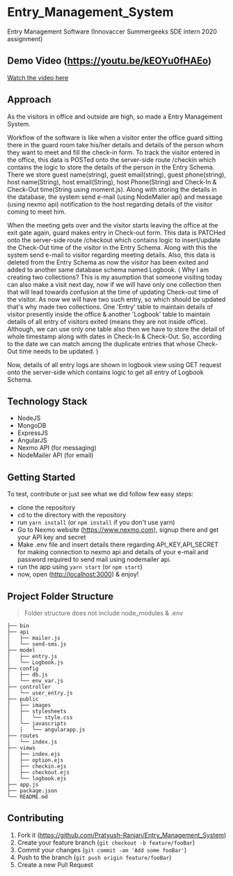 # Entry_Management_System
Entry Management Software (Innovaccer Summergeeks SDE intern 2020 assignment)

## Demo Video (https://youtu.be/kEOYu0fHAEo)
[Watch the video here](https://youtu.be/kEOYu0fHAEo)

## Approach

As the visitors in office and outside are high, so made a Entry Management System.

Workflow of the software is like when a visitor enter the office guard sitting there in the guard room take his/her details and details of the person whom they want to meet and fill the check-in form. To track the visitor entered in the office, this data is POSTed onto the server-side route /checkin which contains the logic to store the details of the person in the Entry Schema. There we store guest name(string), guest email(string), guest phone(string), host name(String), host email(String), host Phone(String) and Check-In & Check-Out time(String using moment.js). Along with storing the details in the database, the system send e-mail (using NodeMailer api) and message (using nexmo api) notification to the host regarding details of the visitor coming to meet him.

When the meeting gets over and the visitor starts leaving the office at the exit gate again, guard makes entry in Check-out form. This data is PATCHed onto the server-side route /checkout which contains logic to insert/update the Check-Out time of the visitor in the Entry Schema. Along with this the system send e-mail to visitor regarding meeting details. Also, this data is deleted from the Entry Schema as now the visitor has been exited and added to another same database schema named Logbook. ( Why I am creating two collections? This is my asumption that someone visiting today can also make a visit next day, now if we will have only one collection then that will lead towards confusion at the time of updating Check-out time of the visitor. As now we will have two such entry, so which should be updated that's why made two collections. One 'Entry' table to maintain details of visitor presently inside the office & another 'Logbook' table to maintain details of all entry of visitors exited (means they are not inside office). Although, we can use only one table also then we have to store the detail of whole timestamp along with dates in Check-In & Check-Out. So, according to the date we can match among the duplicate entries that whose Check-Out time needs to be updated. ) 

Now, details of all entry logs are shown in logbook view using GET request onto the server-side which contains logic to get all entry of Logbook Schema.


## Technology Stack

- NodeJS
- MongoDB
- ExpressJS
- AngularJS
- Nexmo API (for messaging)
- NodeMailer API (for email)


## Getting Started

To test, contribute or just see what we did follow few easy steps:
- clone the repository
- cd to the directory with the repository
- run `yarn install` (or `npm install` if you don't use yarn)
- Go to Nexmo website (<https://www.nexmo.com>), signup there and get your API key and secret
- Make .env file and insert details there regarding API_KEY,API_SECRET for making connection to nexmo api and details of your e-mail and password required to send mail using nodemailer api.
- run the app using `yarn start` (or `npm start`)
- now, open (<http://localhost:3000>) & enjoy!


## Project Folder Structure

> Folder structure does not include node_modules & .env 

    ├── bin                   
    ├── api 
    │   ├── mailer.js
    │   └── send-sms.js
    ├── model
    │   ├── entry.js
    │   └── Logbook.js
    ├── config
    │   ├── db.js
    │   └── env_var.js
    ├── controller
    │   └── user_entry.js
    ├── public
    │   ├── images
    │   ├── stylesheets
    │   │   └── style.css
    │   └── javascripts
    │   │   └── angularapp.js
    ├── routes
    │   └── index.js
    ├── views
    │   ├── index.ejs
    │   ├── option.ejs
    │   ├── checkin.ejs
    │   ├── checkout.ejs
    │   └── logbook.ejs
    ├── app.js
    ├── package.json
    └── README.md

## Contributing

1. Fork it (<https://github.com/Pratyush-Ranjan/Entry_Management_System>)
2. Create your feature branch (`git checkout -b feature/fooBar`)
3. Commit your changes (`git commit -am 'Add some fooBar'`)
4. Push to the branch (`git push origin feature/fooBar`)
5. Create a new Pull Request
